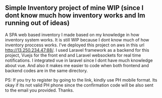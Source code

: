 

## Simple Inventory project of mine WIP (since I dont know much how inventory works and Im running out of ideas)


A SPA web based inventory I made based on my knowledge in how inventory system works. It is still WIP because I dont know much of how inventory proccess works. I've deployed this project on aws in this url http://13.250.234.47:88/. I used Laravel framework as a backend for this project, Vuejs for the front end and Laravel websockets for real time notifications. I integrated vue in laravel since I dont have much knowledge about vue. And also it makes me easier to code when both frontend and backend codes are in the same directory.


PS: If you try to register by going to the link, kindly use PH mobile format. Its okay if its not valid PH phone since the confirmation code will be also sent to the email you provided. Thanks.

